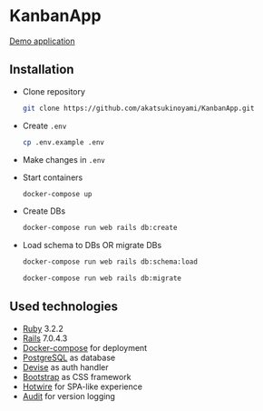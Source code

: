 # KanbanApp

[Demo application](https://kanban.katsu.moe/tasks)

## Installation

- Clone repository

    ```sh
    git clone https://github.com/akatsukinoyami/KanbanApp.git
    ```

- Create `.env`

    ```sh
    cp .env.example .env
    ```

- Make changes in `.env`

- Start containers

    ```sh
    docker-compose up
    ```

- Create DBs

    ```sh
    docker-compose run web rails db:create
    ```


- Load schema to DBs OR migrate DBs

    ```sh
    docker-compose run web rails db:schema:load
    ```

    ```sh
    docker-compose run web rails db:migrate
    ```

## Used technologies

- [Ruby](https://www.ruby-lang.org/) 3.2.2
- [Rails](https://rubyonrails.org) 7.0.4.3
- [Docker-compose](https://docs.docker.com/compose/) for deployment
- [PostgreSQL](https://www.postgresql.org) as database
- [Devise](https://github.com/heartcombo/devise) as auth handler
- [Bootstrap](https://github.com/twbs/bootstrap) as CSS framework
- [Hotwire](https://github.com/hotwired) for SPA-like experience
- [Audit](https://github.com/collectiveidea/audited) for version logging
